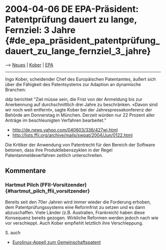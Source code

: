 # 2004-04-06 DE EPA-Präsident: Patentprüfung dauert zu lange, Fernziel: 3 Jahre {#de_epa_präsident_patentprüfung_dauert_zu_lange_fernziel_3_jahre}

\--\> [ Neues](SwpatcninoDe "wikilink") \| [
Kober](SwpatkoberEn "wikilink") \| [ EPA](SwpatepoDe "wikilink")

------------------------------------------------------------------------

Ingo Kober, scheidender Chef des Europäischen Patentamtes, äußert sich
über die Fähigkeit des Patentsystems zur Adaption an dynamische
Branchen:

ddp berichtet \"Ziel müsse sein, die Frist von der Anmeldung bis zur
Anerkennung auf durchschnittlich drei Jahre zu beschränken. «Davon sind
wir noch weit entfernt», sagte Kober bei der Jahrespressekonferenz der
Behörde am Donnerstag in München. Derzeit würden nur 22 Prozent aller
Anträge im beschleunigten Verfahren bearbeitet.\"

-   <http://de.news.yahoo.com/040603/336/427wj.html>
-   <http://lists.ffii.org/archive/mails/swpat/2004/Jun/0122.html>

Die Kritiker der Anwendung von Patentrecht für den Bereich der Software
betonen, dass ihre Produktlebenszyklen in der Regel
Patentanmeldeverfahren zeitlich unterschreiten.

## Kommentare

### Hartmut Pilch (FFII-Vorsitzender) {#hartmut_pilch_ffii_vorsitzender}

Bereits seit den 70er Jahren wird immer wieder die Forderung erhoben,
dem Patentprüfungssystems eine Reformfrist zu setzen und es dann
abzuschaffen. Viele Länder (z.B. Australien, Frankreich) haben diese
Konsequenz bereits gezogen. Wirkliche Reformen werden jedoch nach wie
vor verschleppt. Auch Kober empfiehlt letztlich ihre Verschleppung.

S. auch

-   [Eurolinux-Appell zum
    Gemeinschaftspatent](http://www.eurolinux.org/news/cpat01B/index.de.html "wikilink")
